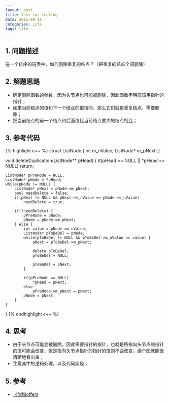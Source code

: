 ```yaml
---
layout: post
title: Just for testing
date: 2015-09-11
categories: Life
tags: life
---
```


## 1. 问题描述

在一个排序的链表中，如何删除重复的结点？（把重复的结点全部删除）

## 2. 解题思路

- 确定删除函数的参数，因为头节点也可能被删除，因此函数申明应该用指针的指针；
- 如果当前结点的值和下一个结点的值相同，那么它们就是重复结点，需要删除；
- 把当前结点的前一个结点和后面值比当前结点要大的结点相连；

## 3. 参考代码

{% highlight c++ %}
struct ListNode {
	int m_nValue;
	ListNode* m_pNext;
}

void deleteDuplication(ListNode** pHead) {
	if(pHead == NULL || *pHead == NULL)
		return;

	ListNode* pPreNode = NULL;
	ListNode* pNode = *pHead;
	while(pNode != NULL) {
		ListNode* pNext = pNode->m_pNext;
		bool needDelete = false;
		if(pNext != NULL && pNext->m_nValue == pNode->m_nValue)
			needDelete = true;

		if(!needDelete) {
			pPreNode = pNode;
			pNode = pNode->m_pNext;
		} else {
			int value = pNode->m_nValue;
			ListNode* pToBeDel = pNode;
			while(pToBeDel != NULL && pToBeDel->m_nValue == value) {
				pNext = pToBeDel->m_pNext;

				delete pToBeDel;
				pToBeDel = NULL;

				pToBeDel = pNext;
			}

			if(pPreNode == NULL)
				*pHead = pNext;
			else 
				pPreNode->m_pNext = pNext;
			pNode = pNext;
		}
	}
}
{% endhighlight c++ %}

## 4. 思考

- 由于头节点可能会被删除，因此需要指针的指针，也就是所指向头节点的指针的值可能会改变，但是指向头节点指针的指针的值则不会改变，画个图就能很清晰地看出来；
- 注意其中的逻辑处理，以及代码实现；

## 5. 参考

- [《剑指offer》](http://www.broadview.com.cn/#book/bookdetail/bookDetailAll.jsp?book_id=12c9bc27-a944-11e4-9c0a-005056c00008&isbn=978-7-121-23245-9)